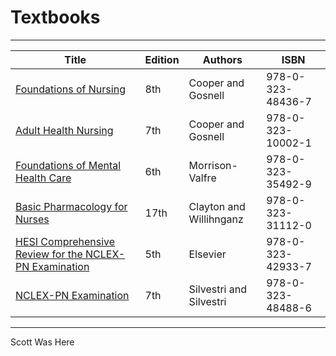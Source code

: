 # Textbooks
---
|Title|Edition|Authors|ISBN|
|-----|-------|-------|----|
|[Foundations of Nursing](/proud-parallax/textbooks/Foundations)|8th|Cooper and Gosnell|978-0-323-48436-7|
|[Adult Health Nursing](/proud-parallax/textbooks/Adult/)|7th|Cooper and Gosnell|978-0-323-10002-1|
|[Foundations of Mental Health Care](/proud-parallax/textbooks/Mental/)|6th|Morrison-Valfre|978-0-323-35492-9|
|[Basic Pharmacology for Nurses](/proud-parallax/textbooks/Pharmacology/)|17th|Clayton and Willihnganz|978-0-323-31112-0|
|[HESI Comprehensive Review for the NCLEX-PN Examination](/proud-parallax/textbooks/HESI/)|5th|Elsevier|978-0-323-42933-7|
|[NCLEX-PN Examination](/proud-parallax/textbooks/Silvestri/)|7th|Silvestri and Silvestri|978-0-323-48488-6|
---
Scott Was Here
